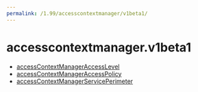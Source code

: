 ```yaml
---
permalink: /1.99/accesscontextmanager/v1beta1/
---
```


# accesscontextmanager.v1beta1



* [accessContextManagerAccessLevel](accessContextManagerAccessLevel.md)
* [accessContextManagerAccessPolicy](accessContextManagerAccessPolicy.md)
* [accessContextManagerServicePerimeter](accessContextManagerServicePerimeter.md)